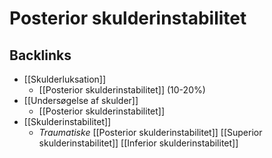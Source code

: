 # Posterior skulderinstabilitet
## Backlinks
* [[Skulderluksation]]
	* [[Posterior skulderinstabilitet]] (10-20%)
* [[Undersøgelse af skulder]]
	* [[Posterior skulderinstabilitet]]
* [[Skulderinstabilitet]]
	* *Traumatiske*
[[Posterior skulderinstabilitet]]
[[Superior skulderinstabilitet]]
[[Inferior skulderinstabilitet]]

<!-- #anki/tag/med/Orto #anki/deck/Medicine #anki/tag/med/GP -->

<!-- {BearID:DB7111D0-5C90-40EF-8C21-619E21C780B0-19264-00002404FF4B628D} -->
